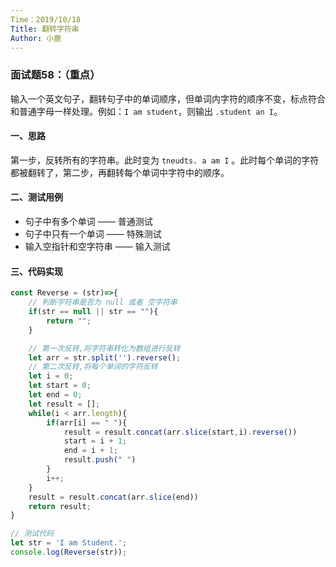 ```yaml
---
Time：2019/10/18
Title: 翻转字符串
Author: 小鹿
---
```




### 面试题58：（重点）

输入一个英文句子，翻转句子中的单词顺序，但单词内字符的顺序不变，标点符合和普通字母一样处理。例如：`I am student`，则输出 `.student an I`。



#### 一、思路

第一步，反转所有的字符串。此时变为 `tneudts. a am I` 。此时每个单词的字符都被翻转了，第二步，再翻转每个单词中字符中的顺序。



#### 二、测试用例

- 句子中有多个单词 —— 普通测试
- 句子中只有一个单词 —— 特殊测试
- 输入空指针和空字符串 —— 输入测试



#### 三、代码实现

```javascript
const Reverse = (str)=>{
    // 判断字符串是否为 null 或者 空字符串
    if(str == null || str == ""){
        return "";
    }

    // 第一次反转,将字符串转化为数组进行反转
    let arr = str.split('').reverse();
    // 第二次反转,将每个单词的字符反转
    let i = 0;
    let start = 0;
    let end = 0;
    let result = [];
    while(i < arr.length){
        if(arr[i] == " "){
            result = result.concat(arr.slice(start,i).reverse())
            start = i + 1;
            end = i + 1;
            result.push(" ")
        }
        i++;
    }
    result = result.concat(arr.slice(end))
    return result;
}

// 测试代码
let str = 'I am Student.';
console.log(Reverse(str));
```

